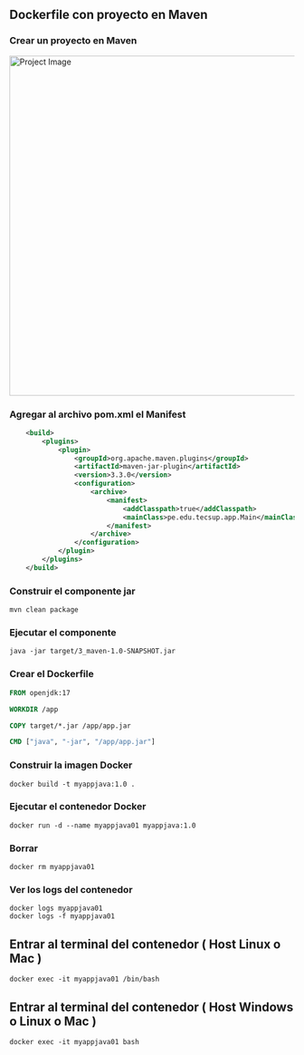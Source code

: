 ## Dockerfile con proyecto en Maven

### Crear un proyecto en Maven
<img src="images/project.png" alt="Project Image" width="600"/>

### Agregar al archivo pom.xml el Manifest
```xml
    <build>
        <plugins>
            <plugin>
                <groupId>org.apache.maven.plugins</groupId>
                <artifactId>maven-jar-plugin</artifactId>
                <version>3.3.0</version>
                <configuration>
                    <archive>
                        <manifest>
                            <addClasspath>true</addClasspath>
                            <mainClass>pe.edu.tecsup.app.Main</mainClass>
                        </manifest>
                    </archive>
                </configuration>
            </plugin>
        </plugins>
    </build>
```

### Construir el componente jar
```
mvn clean package
```

### Ejecutar el componente
```
java -jar target/3_maven-1.0-SNAPSHOT.jar
```

### Crear el Dockerfile
```Dockerfile
FROM openjdk:17

WORKDIR /app

COPY target/*.jar /app/app.jar

CMD ["java", "-jar", "/app/app.jar"]
```
### Construir la imagen Docker
```
docker build -t myappjava:1.0 .
```
### Ejecutar el contenedor Docker
```
docker run -d --name myappjava01 myappjava:1.0
```
### Borrar
```
docker rm myappjava01
```

### Ver los logs del contenedor
```
docker logs myappjava01
docker logs -f myappjava01
```
## Entrar al terminal del contenedor ( Host Linux o Mac )
```
docker exec -it myappjava01 /bin/bash
```

## Entrar al terminal del contenedor ( Host Windows o Linux o Mac )
```
docker exec -it myappjava01 bash
```